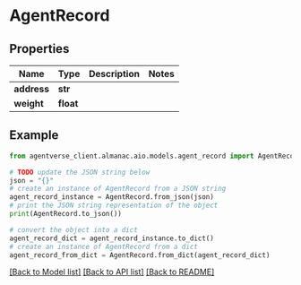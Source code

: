 # AgentRecord


## Properties

Name | Type | Description | Notes
------------ | ------------- | ------------- | -------------
**address** | **str** |  | 
**weight** | **float** |  | 

## Example

```python
from agentverse_client.almanac.aio.models.agent_record import AgentRecord

# TODO update the JSON string below
json = "{}"
# create an instance of AgentRecord from a JSON string
agent_record_instance = AgentRecord.from_json(json)
# print the JSON string representation of the object
print(AgentRecord.to_json())

# convert the object into a dict
agent_record_dict = agent_record_instance.to_dict()
# create an instance of AgentRecord from a dict
agent_record_from_dict = AgentRecord.from_dict(agent_record_dict)
```
[[Back to Model list]](../README.md#documentation-for-models) [[Back to API list]](../README.md#documentation-for-api-endpoints) [[Back to README]](../README.md)


